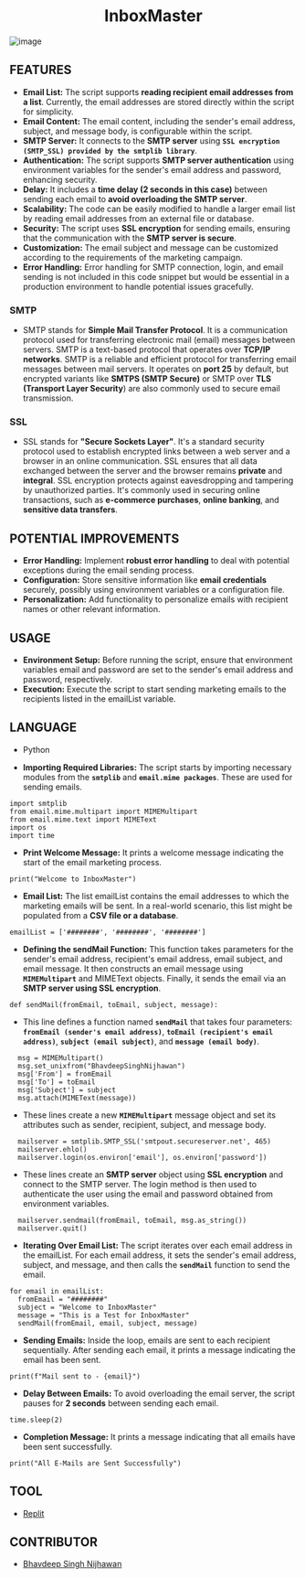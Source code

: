 <h1 align="center">InboxMaster</h1>

![image](https://github.com/BhavdeepSinghNijhawan/Email-Marketing-Bot/assets/143419096/8109b397-e5ed-4d81-9a08-89208fa3be61)

## FEATURES

- **Email List:** The script supports **reading recipient email addresses from a list**. Currently, the email addresses are stored directly within the script for simplicity.
- **Email Content:** The email content, including the sender's email address, subject, and message body, is configurable within the script.
- **SMTP Server:** It connects to the **SMTP server** using **`SSL encryption (SMTP_SSL) provided by the smtplib library`**.
- **Authentication:** The script supports **SMTP server authentication** using environment variables for the sender's email address and password, enhancing security.
- **Delay:** It includes a **time delay (2 seconds in this case)** between sending each email to **avoid overloading the SMTP server**.
- **Scalability:** The code can be easily modified to handle a larger email list by reading email addresses from an external file or database.
- **Security:** The script uses **SSL encryption** for sending emails, ensuring that the communication with the **SMTP server is secure**.
- **Customization:** The email subject and message can be customized according to the requirements of the marketing campaign.
- **Error Handling:** Error handling for SMTP connection, login, and email sending is not included in this code snippet but would be essential in a production environment to handle potential issues gracefully.

### SMTP

- SMTP stands for **Simple Mail Transfer Protocol**. It is a communication protocol used for transferring electronic mail (email) messages between servers. SMTP is a text-based protocol that operates over **TCP/IP networks**. SMTP is a reliable and efficient protocol for transferring email messages between mail servers. It operates on **port 25** by default, but encrypted variants like **SMTPS (SMTP Secure)** or SMTP over **TLS (Transport Layer Security**) are also commonly used to secure email transmission.

### SSL

- SSL stands for **"Secure Sockets Layer"**. It's a standard security protocol used to establish encrypted links between a web server and a browser in an online communication. SSL ensures that all data exchanged between the server and the browser remains **private** and **integral**. SSL encryption protects against eavesdropping and tampering by unauthorized parties. It's commonly used in securing online transactions, such as **e-commerce purchases**, **online banking**, and **sensitive data transfers**.

## POTENTIAL IMPROVEMENTS

- **Error Handling:** Implement **robust error handling** to deal with potential exceptions during the email sending process.
- **Configuration:** Store sensitive information like **email credentials** securely, possibly using environment variables or a configuration file.
- **Personalization:** Add functionality to personalize emails with recipient names or other relevant information.

## USAGE

- **Environment Setup:** Before running the script, ensure that environment variables email and password are set to the sender's email address and password, respectively.
- **Execution:** Execute the script to start sending marketing emails to the recipients listed in the emailList variable.

## LANGUAGE

- Python

- **Importing Required Libraries:** The script starts by importing necessary modules from the **`smtplib`** and **`email.mime packages`**. These are used for sending emails.

```
import smtplib
from email.mime.multipart import MIMEMultipart
from email.mime.text import MIMEText
import os
import time
```

- **Print Welcome Message:** It prints a welcome message indicating the start of the email marketing process.

```
print("Welcome to InboxMaster")
```

- **Email List:** The list emailList contains the email addresses to which the marketing emails will be sent. In a real-world scenario, this list might be populated from a **CSV file or a database**.

```
emailList = ['########', '########', '########']
```

- **Defining the sendMail Function:** This function takes parameters for the sender's email address, recipient's email address, email subject, and email message. It then constructs an email message using **`MIMEMultipart`** and MIMEText objects. Finally, it sends the email via an **SMTP server using SSL encryption**.

```
def sendMail(fromEmail, toEmail, subject, message):
```

- This line defines a function named **`sendMail`** that takes four parameters: **`fromEmail (sender's email address)`**, **`toEmail (recipient's email address)`**, **`subject (email subject)`**, and **`message (email body)`**.

```
  msg = MIMEMultipart()
  msg.set_unixfrom("BhavdeepSinghNijhawan")
  msg['From'] = fromEmail
  msg['To'] = toEmail
  msg['Subject'] = subject
  msg.attach(MIMEText(message))
```

- These lines create a new **`MIMEMultipart`** message object and set its attributes such as sender, recipient, subject, and message body.

```
  mailserver = smtplib.SMTP_SSL('smtpout.secureserver.net', 465)
  mailserver.ehlo()
  mailserver.login(os.environ['email'], os.environ['password'])
```

- These lines create an **SMTP server** object using **SSL encryption** and connect to the SMTP server. The login method is then used to authenticate the user using the email and password obtained from environment variables.

```
  mailserver.sendmail(fromEmail, toEmail, msg.as_string())
  mailserver.quit()
```

- **Iterating Over Email List:** The script iterates over each email address in the emailList. For each email address, it sets the sender's email address, subject, and message, and then calls the **`sendMail`** function to send the email.

```
for email in emailList: 
  fromEmail = "########"
  subject = "Welcome to InboxMaster"
  message = "This is a Test for InboxMaster"
  sendMail(fromEmail, email, subject, message)
```

- **Sending Emails:** Inside the loop, emails are sent to each recipient sequentially. After sending each email, it prints a message indicating the email has been sent.

```
print(f"Mail sent to - {email}")
```

- **Delay Between Emails:** To avoid overloading the email server, the script pauses for **2 seconds** between sending each email.

```
time.sleep(2)
```

- **Completion Message:** It prints a message indicating that all emails have been sent successfully.

```
print("All E-Mails are Sent Successfully")
```

## TOOL

- [Replit](https://replit.com/)

## CONTRIBUTOR

- [Bhavdeep Singh Nijhawan](https://www.linkedin.com/in/bhavdeep-singh-nijhawan-739634280)
